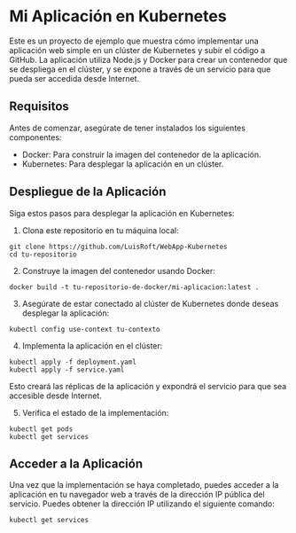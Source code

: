 # Mi Aplicación en Kubernetes

Este es un proyecto de ejemplo que muestra cómo implementar una aplicación web simple en un clúster de Kubernetes y subir el código a GitHub. La aplicación utiliza Node.js y Docker para crear un contenedor que se despliega en el clúster, y se expone a través de un servicio para que pueda ser accedida desde Internet.

## Requisitos

Antes de comenzar, asegúrate de tener instalados los siguientes componentes:

- Docker: Para construir la imagen del contenedor de la aplicación.
- Kubernetes: Para desplegar la aplicación en un clúster.

## Despliegue de la Aplicación

Siga estos pasos para desplegar la aplicación en Kubernetes:

1. Clona este repositorio en tu máquina local:

```
git clone https://github.com/LuisRoft/WebApp-Kubernetes
cd tu-repositorio
```

2. Construye la imagen del contenedor usando Docker:

```
docker build -t tu-repositorio-de-docker/mi-aplicacion:latest .
```

3. Asegúrate de estar conectado al clúster de Kubernetes donde deseas desplegar la aplicación:

```
kubectl config use-context tu-contexto
```

4. Implementa la aplicación en el clúster:

```
kubectl apply -f deployment.yaml
kubectl apply -f service.yaml
```

Esto creará las réplicas de la aplicación y expondrá el servicio para que sea accesible desde Internet.

5. Verifica el estado de la implementación:

```
kubectl get pods
kubectl get services
```

## Acceder a la Aplicación

Una vez que la implementación se haya completado, puedes acceder a la aplicación en tu navegador web a través de la dirección IP pública del servicio. Puedes obtener la dirección IP utilizando el siguiente comando:

```
kubectl get services
```




